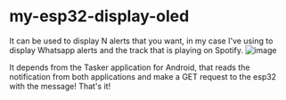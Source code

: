 # my-esp32-display-oled

It can be used to display N alerts that you want, in my case I've using to display Whatsapp alerts and the track that is playing on Spotify.
![image](https://user-images.githubusercontent.com/5191469/145686447-ada90158-8a96-493e-9ac1-0905391214d1.png)

It depends from the Tasker application for Android, that reads the notification from both applications and make a GET request to the esp32 with the message! That's it!

